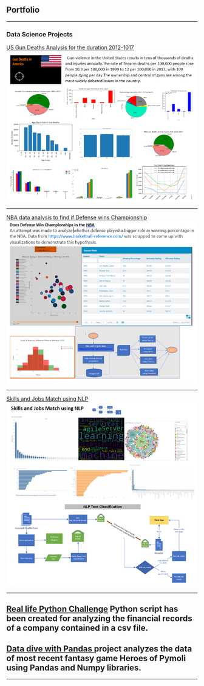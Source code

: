 ## Portfolio

---

### Data Science Projects

[US Gun Deaths Analysis for the duration 2012-1017 ](https://github.com/SharmaBhumi/Project-1)
<img src="images/gun_violence_analysis.PNG?raw=true"/>

---
[NBA data analysis to find if Defense wins Championship ](https://sharmabhumi.github.io/Project-02-NBA-Analysis/)
<img src="images/NBA Analysis.PNG?raw=true"/>

---
[Skills and Jobs Match using NLP ](https://github.com/SharmaBhumi/ML_Skills_Match)
<img src="images/NLP Text classification.PNG?raw=true"/>

---
[Real life Python Challenge](https://sharmabhumi.github.io/python-challenge/)
Python script has been created for analyzing the financial records of a company contained in a csv file.
---
[Data dive with Pandas ](https://sharmabhumi.github.io/pandas_challenge/)
project analyzes the data of most recent fantasy game Heroes of Pymoli using Pandas and Numpy libraries.
---




---
